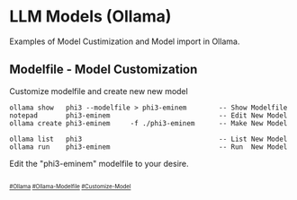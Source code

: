 # LLM Models (Ollama)
Examples of Model Custimization and Model import in Ollama.
## Modelfile - Model Customization
Customize modelfile and create new new model
```
ollama show   phi3 --modelfile > phi3-eminem        -- Show Modelfile
notepad       phi3-eminem                           -- Edit New Model
ollama create phi3-eminem     -f ./phi3-eminem      -- Make New Model

ollama list   phi3                                  -- List New Model
ollama run    phi3-eminem                           -- Run  New Model
```
Edit the "phi3-eminem" modelfile to your desire.
```
```
<sub><sub>
[#Ollama](https://github.com/ollama/ollama)
[#Ollama-Modelfile](https://github.com/ollama/ollama/blob/main/docs/modelfile.md)
[#Customize-Model](https://www.youtube.com/watch?v=QTv3DQ1tY6I)</sub></sub> 

